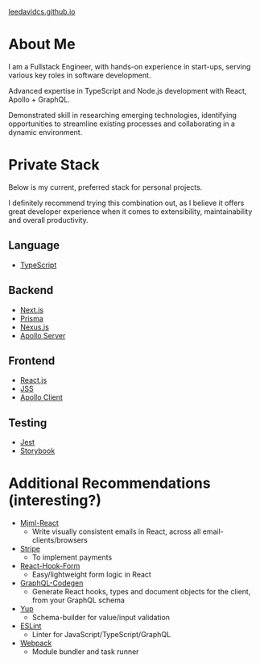 [leedavidcs.github.io](http://leedavidcs.github.io)

# About Me
I am a Fullstack Engineer, with hands-on experience in start-ups, serving various key roles in
software development.

Advanced expertise in TypeScript and Node.js development with React, Apollo + GraphQL.

Demonstrated skill in researching emerging technologies, identifying opportunities to streamline
existing processes and collaborating in a dynamic environment.

# Private Stack
Below is my current, preferred stack for personal projects.

I definitely recommend trying this combination out, as I believe it offers great developer
experience when it comes to extensibility, maintainability and overall productivity.

## Language
* [TypeScript](https://www.typescriptlang.org/)

## Backend
* [Next.js](https://nextjs.org/)
* [Prisma](https://www.prisma.io/)
* [Nexus.js](https://nexusjs.org/)
* [Apollo Server](https://www.apollographql.com/docs/apollo-server/)

## Frontend
* [React.js](https://reactjs.org/)
* [JSS](https://cssinjs.org/)
* [Apollo Client](https://www.apollographql.com/docs/react/)

## Testing
* [Jest](https://jestjs.io/)
* [Storybook](https://storybook.js.org/)

# Additional Recommendations (interesting?)
* [Mjml-React](https://github.com/wix-incubator/mjml-react)
  * Write visually consistent emails in React, across all email-clients/browsers
* [Stripe](https://stripe.com/)
  * To implement payments
* [React-Hook-Form](https://react-hook-form.com/)
  * Easy/lightweight form logic in React
* [GraphQL-Codegen](https://graphql-code-generator.com/)
  * Generate React hooks, types and document objects for the client, from your GraphQL schema
* [Yup](https://github.com/jquense/yup)
  * Schema-builder for value/input validation
* [ESLint](https://eslint.org/)
  * Linter for JavaScript/TypeScript/GraphQL
* [Webpack](https://webpack.js.org/)
  * Module bundler and task runner
